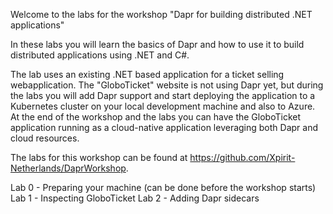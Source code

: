Welcome to the labs for the workshop "Dapr for building distributed .NET applications"

In these labs you will learn the basics of Dapr and how to use it to build distributed applications using .NET and C#. 

The lab uses an existing .NET based application for a ticket selling webapplication. The "GloboTicket" website is not using Dapr yet, but during the labs you will add Dapr support and start deploying the application to a Kubernetes cluster on your local development machine and also to Azure. At the end of the workshop and the labs you can have the GloboTicket application running as a cloud-native application leveraging both Dapr and cloud resources.

The labs for this workshop can be found at https://github.com/Xpirit-Netherlands/DaprWorkshop. 

Lab 0 - Preparing your machine (can be done before the workshop starts)
Lab 1 - Inspecting GloboTicket
Lab 2 - Adding Dapr sidecars